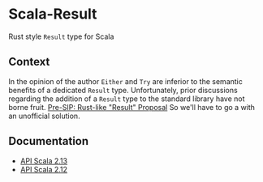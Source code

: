# Scala-Result

Rust style `Result` type for Scala

## Context

In the opinion of the author `Either` and `Try` are inferior to the semantic benefits of a dedicated `Result` type.
Unfortunately, prior discussions regarding the addition of a `Result` type to the standard library have not borne fruit. 
[Pre-SIP: Rust-like "Result" Proposal](https://contributors.scala-lang.org/t/pre-sip-proposal-of-introducing-a-rust-like-type-result/3497)
So we'll have to go a with an unofficial solution.

## Documentation

* [API Scala 2.13](https://jsbrucker.dev/scala-result/scala-2.13/api/scala_result)
* [API Scala 2.12](https://jsbrucker.dev/scala-result/scala-2.12/api/scala_result)
